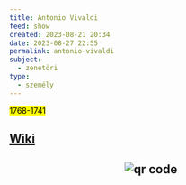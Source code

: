 ```yaml
---
title: Antonio Vivaldi
feed: show
created: 2023-08-21 20:34
date: 2023-08-27 22:55
permalink: antonio-vivaldi
subject:
  - zenetöri
type:
  - személy
---
```


<mark>1768-1741</mark>

## [Wiki](https://www.wikiwand.com/hu/Antonio_Vivaldi)



## <p style="text-align: center;"><img src="https://chart.googleapis.com/chart?cht=qr&chl=https://notes.andrasdenes.com/antonio-vivaldi&chs=180x180&choe=UTF-8&chld=L|2" alt="qr code"></p>

